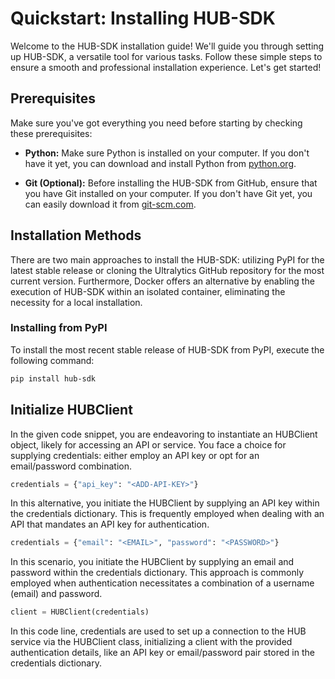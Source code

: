 # Quickstart: Installing HUB-SDK

Welcome to the HUB-SDK installation guide! We'll guide you through setting up HUB-SDK, a versatile tool for various tasks. Follow these simple steps to ensure a smooth and professional installation experience. Let's get started!

## Prerequisites

Make sure you've got everything you need before starting by checking these prerequisites:

- **Python:** Make sure Python is installed on your computer. If you don't have it yet, you can download and install Python from [python.org](https://www.python.org/downloads/).

- **Git (Optional):** Before installing the HUB-SDK from GitHub, ensure that you have Git installed on your computer. If you don't have Git yet, you can easily download it from [git-scm.com](https://git-scm.com/downloads).

## Installation Methods

There are two main approaches to install the HUB-SDK: utilizing PyPI for the latest stable release or cloning the Ultralytics GitHub repository for the most current version. Furthermore, Docker offers an alternative by enabling the execution of HUB-SDK within an isolated container, eliminating the necessity for a local installation.

### Installing from PyPI

To install the most recent stable release of HUB-SDK from PyPI, execute the following command:

```sh
pip install hub-sdk
```


## Initialize HUBClient

In the given code snippet, you are endeavoring to instantiate an HUBClient object, likely for accessing an API or service. You face a choice for supplying credentials: either employ an API key or opt for an email/password combination.

```python
credentials = {"api_key": "<ADD-API-KEY>"}
```

In this alternative, you initiate the HUBClient by supplying an API key within the credentials dictionary. This is frequently employed when dealing with an API that mandates an API key for authentication.

```python
credentials = {"email": "<EMAIL>", "password": "<PASSWORD>"}
```
In this scenario, you initiate the HUBClient by supplying an email and password within the credentials dictionary. This approach is commonly employed when authentication necessitates a combination of a username (email) and password.

```python
client = HUBClient(credentials)
```

In this code line, credentials are used to set up a connection to the HUB service via the HUBClient class, initializing a client with the provided authentication details, like an API key or email/password pair stored in the credentials dictionary.
